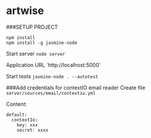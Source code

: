 artwise
=======

###SETUP PROJECT
```
npm install
npm install -g jasmine-node
```

Start server
`node server`

Application URL
`http://localhost:5000'

Start tests
`jasmine-node . --autotest`


###Add credentials for contextIO email reader
Create file `server/sources/email/contextio.yml`

Content:
```
default:
  contextIo:
    key: xxx
    secret: xxxx
```
